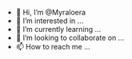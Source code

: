 - 👋 Hi, I’m @Myraloera
- 👀 I’m interested in ...
- 🌱 I’m currently learning ...
- 💞️ I’m looking to collaborate on ...
- 📫 How to reach me ...

<!---
Myraloera/Myraloera is a ✨ special ✨ repository because its `README.md` (this file) appears on your GitHub profile.
You can click the Preview link to take a look at your changes.
--->

